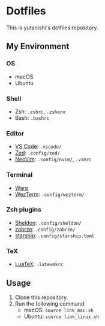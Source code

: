 # Dotfiles

This is yutanishi's dotfiles repository.

## My Environment

### OS

- macOS
- Ubuntu

### Shell

- Zsh: `.zshrc`, `.zshenv`
- Bash: `.bashrc`

### Editor

- [VS Code]("https://github.com/microsoft/vscode"): `.vscode/`
- [Zed]("https://github.com/zed-industries/zed"): `.config/zed/`
- [NeoVim]("https://github.com/neovim/neovim"): `.config/nvim/`, `.vimrc`

### Terminal

- [Warp]("https://github.com/warpdotdev/Warp")
- [WezTerm]("https://github.com/wez/wezterm"): `.config/wezterm/`

### Zsh plugins

- [Sheldon]("https://github.com/rossmacarthur/sheldon"): `.config/sheldon/`
- [zabrze]("https://github.com/Ryooooooga/zabrze"): `.config/zabrze/`
- [starship]("https://github.com/starship/starship"): `.config/starship.toml`

### TeX

- [LuaTeX]("https://www.luatex.org/"): `.latexmkrc`

## Usage

1. Clone this repository.
2. Run the following command:
   - macOS: `source link_mac.sh`
   - Ubuntu: `source link_linux.sh`
